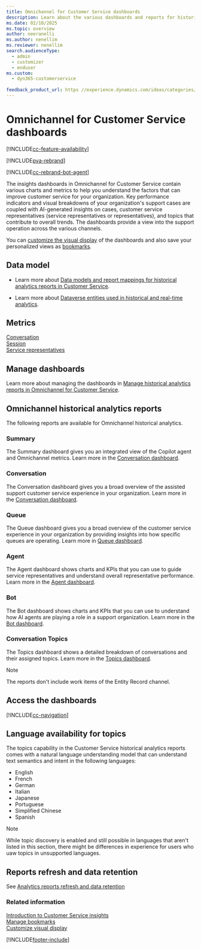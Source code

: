 ```yaml
---
title: Omnichannel for Customer Service dashboards
description: Learn about the various dashboards and reports for historical operational metrics and KPIs in Omnichannel for Customer Service to manage contact centers.
ms.date: 02/10/2025
ms.topic: overview
author: neeranelli
ms.author: nenellim
ms.reviewer: nenellim
search.audienceType: 
  - admin
  - customizer
  - enduser
ms.custom: 
  - dyn365-customerservice
 
feedback_product_url: https //experience.dynamics.com/ideas/categories/list/?category=a7f4a807-de3b-eb11-a813-000d3a579c38&forum=b68e50a6-88d9-e811-a96b-000d3a1be7ad
---
```


# Omnichannel for Customer Service dashboards

[!INCLUDE[cc-feature-availability](../../includes/cc-feature-availability.md)]

[!INCLUDE[pva-rebrand](../../includes/cc-pva-rebrand.md)]

[!INCLUDE[cc-rebrand-bot-agent](../../includes/cc-rebrand-bot-agent.md)]


The insights dashboards in Omnichannel for Customer Service contain various charts and metrics to help you understand the factors that can improve customer service for your organization. Key performance indicators and visual breakdowns of your organization's support cases are coupled with AI-generated insights on cases, customer service representatives (service representatives or representatives), and topics that contribute to overall trends. The dashboards provide a view into the support operation across the various channels.

You can [customize the visual display](customize-reports.md#customize-visual-display) of the dashboards and also save your personalized views as [bookmarks](manage-bookmarks.md).

## Data model

- Learn more about [Data models and report mappings for historical analytics reports in Customer Service](oob-data-models.md#data-models-and-report-mappings-for-historical-analytics-reports-in-customer-service).

- Learn more about [Dataverse entities used in historical and real-time analytics](dataverse-entities.md#dataverse-entities-used-in-historical-and-real-time-analytics).

## Metrics

[Conversation](oc-metrics-dimensions.md#conversation-metrics)  
[Session](session-metrics.md#session)  
[Service representatives](service-rep-metrics.md#service-representatives)

## Manage dashboards

Learn more about managing the dashboards in [Manage historical analytics reports in Omnichannel for Customer Service](../administer/oc-historical-analytics-reports.md).

## Omnichannel historical analytics reports

The following reports are available for Omnichannel historical analytics.

### Summary

The Summary dashboard gives you an integrated view of the Copilot agent and Omnichannel metrics. Learn more in the [Conversation dashboard](omnichannel-summary-dashboard.md).

### Conversation

The Conversation dashboard gives you a broad overview of the assisted support customer service experience in your organization. Learn more in the [Conversation dashboard](oc-conversation-dashboard.md).

### Queue

The Queue dashboard gives you a broad overview of the customer service experience in your organization by providing insights into how specific queues are operating. Learn more in [Queue dashboard](oc-queue-dashboard.md).

### Agent

The Agent dashboard shows charts and KPIs that you can use to guide service representatives and understand overall  representative performance. Learn more in the [Agent dashboard](agent-dashboard.md#agent-dashboard).

### Bot

The Bot dashboard shows charts and KPIs that you can use to understand how AI agents are playing a role in a support organization. Learn more in the [Bot dashboard](oc-bot-dashboard.md).

### Conversation Topics

The Topics dashboard shows a detailed breakdown of conversations and their assigned topics. Learn more in the [Topics dashboard](oc-conversation-topics-dashboard.md).

> [!NOTE]
> The reports don't include work items of the Entity Record channel.

## Access the dashboards

[!INCLUDE[cc-navigation](../../includes/cc-navigation.md)]

## Language availability for topics 

The topics capability in the Customer Service historical analytics reports comes with a natural language understanding model that can understand text semantics and intent in the following languages: 

- English 
- French 
- German 
- Italian 
- Japanese 
- Portuguese 
- Simplified Chinese 
- Spanish 

> [!NOTE]
> While topic discovery is enabled and still possible in languages that aren't listed in this section, there might be differences in experience for users who uaw topics in unsupported languages.

## Reports refresh and data retention

See [Analytics reports refresh and data retention](info-analytics-reports.md#analytics-reports-refresh-and-data-retention)

### Related information

[Introduction to Customer Service insights](../implement/introduction-customer-service-analytics.md)  
[Manage bookmarks](manage-bookmarks.md)  
[Customize visual display](customize-reports.md#customize-visual-display)

[!INCLUDE[footer-include](../../includes/footer-banner.md)]
